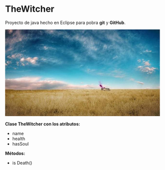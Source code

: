 # TheWitcher

Proyecto de java hecho en Eclipse para pobra **git** y **GitHub**.

![](https://github.com/Juan112233Cortes/TheWitcher/blob/isDeath/images/fondo.jpg)

**Clase TheWitcher con los atributos:**

* name
* health 
* hasSoul

**Métodos:**
* is Death()
